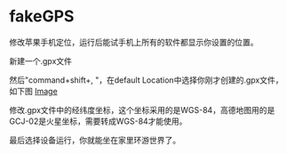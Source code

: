 # fakeGPS
修改苹果手机定位，运行后能试手机上所有的软件都显示你设置的位置。

新建一个.gpx文件

然后"command+shift+,  "，在default Location中选择你刚才创建的.gpx文件，如下图
[Image](/souce/1.png)

修改.gpx文件中的经纬度坐标，这个坐标采用的是WGS-84，高德地图用的是GCJ-02是火星坐标，需要转成WGS-84才能使用。

最后选择设备运行，你就能坐在家里环游世界了。








